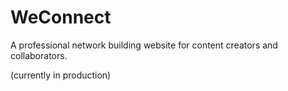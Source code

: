 # WeConnect
A professional network building website for content creators and collaborators.

(currently in production)
